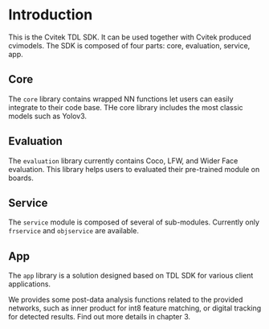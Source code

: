 # Introduction

This is the Cvitek TDL SDK. It can be used together with Cvitek produced cvimodels. The SDK is composed of four parts: core, evaluation, service, app.

## Core

The ``core`` library contains wrapped NN functions let users can easily integrate to their code base. THe core library includes the most classic models such as Yolov3.

## Evaluation

The ``evaluation`` library currently contains Coco, LFW, and Wider Face evaluation. This library helps users to evaluated their pre-trained module on boards.

## Service

The ``service`` module is composed of several of sub-modules. Currently only ``frservice`` and ``objservice`` are available.

## App

The ``app`` library is a solution designed based on TDL SDK for various client applications.

We provides some post-data analysis functions related to the provided networks, such as inner product for int8 feature matching, or digital tracking for detected results. Find out more details in chapter 3.
